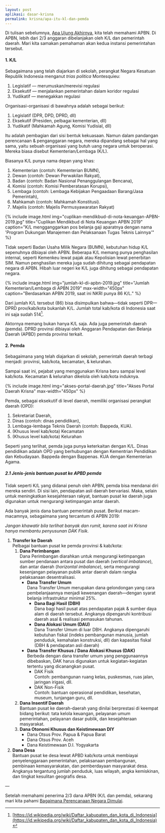 ```yaml
---
layout: post
aplikasi: dasar-krisna
permalink: krisna/apa-itu-kl-dan-pemda
---
```


Di tulisan sebelumnya, [Apa Ujung Akhirnya](/krisna/apa-ujung-akhirnya), kita telah memahami APBN. Di APBN, lebih dari 2/3 anggaran dibelanjakan oleh K/L dan pemerintah daerah. Mari kita samakan pemahaman akan kedua instansi pemerintahan tersebut.

#### 1. K/L

Sebagaimana yang telah diajarkan di sekolah, perangkat Negara Kesatuan Republik Indonesia menganut *trias politica* Montesquieu:

1. Legislatif &mdash; merumuskan/merevisi regulasi 
2. Eksekutif &mdash; menjalankan pemerintahan dalam koridor regulasi
3. Yudikatif &mdash; menegakkan regulasi 

Organisasi-organisasi di bawahnya adalah sebagai berikut:

1. Legislatif (DPR, DPD, DPRD, dll)
2. Eksekutif (Presiden, pelbagai kementerian, dll)
3. Yudikatif (Mahkamah Agung, Komisi Yudisial, dll)

Itu adalah pembagian dari sisi bentuk kekuasaan. Namun dalam pandangan perencanaan & penganggaran negara, mereka dipandang sebagai hal yang sama, yaitu sebuah organisasi yang butuh uang negara untuk beroperasi. Mereka biasa disebut Kementerian/Lembaga (K/L).

Biasanya K/L punya nama depan yang khas:

1. Kementerian (contoh: Kementerian BUMN),
1. Dewan (contoh: Dewan Perwakilan Rakyat),
1. Badan (contoh: Badan Nasional Penanggulangan Bencana),
1. Komisi (contoh: Komisi Pemberatasan Korupsi),
1. Lembaga (contoh: Lembaga Kebijakan Pengaadaan Barang/Jasa Pemerintah),
1. Mahkamah (contoh: Mahkamah Konstitusi).
1. Majelis (contoh: Majelis Permusyawaratan Rakyat)

{% include image.html
            img="cuplikan-mendikbud-di-nota-keuangan-APBN-2019.jpg"
            title="Cuplikan Mendikbud di Nota Keuangan APBN 2019"
            caption="K/L mengganggarkan pos belanja gaji aparatnya dengan nama 'Program Dukungan Manajemen dan Pelaksanaan Tugas Teknis Lainnya'"
            %}

Tidak seperti Badan Usaha Milik Negara (BUMN), kebutuhan hidup K/L sepenuhnya dibiayai oleh APBN. Beberapa K/L memang punya penghasilan internal, seperti Kemenkeu lewat pajak atau Kepolisian lewat penerbitan SIM. Namun penghasilan mereka juga sudah dihitung sebagai pendapatan negara di APBN. Hibah luar negeri ke K/L juga dihitung sebagai pendapatan negara. 

{% include image.html
            img="jumlah-kl-di-apbn-2019.jpg"
            title="Jumlah Kementerian/Lembaga di APBN 2019"
            max-width="450px"
            caption="Berdasarkan APBN 2019, saat ini NKRI punya 86 K/L."
            %}

Dari jumlah K/L tersebut (86) bisa disimpulkan bahwa&mdash;tidak seperti DPR&mdash;DPRD prov/kab/kota bukanlah K/L. Jumlah total kab/kota di Indonesia saat ini saja sudah 514[^wjkk].

[^wjkk]: [https://id.wikipedia.org/wiki/Daftar_kabupaten_dan_kota_di_Indonesia](https://id.wikipedia.org/wiki/Daftar_kabupaten_dan_kota_di_Indonesia)

Aktornya memang bukan hanya K/L saja. Ada juga pemerintah daerah (pemda). DPRD provinsi dibiayai oleh Anggaran Pendapatan dan Belanja Daerah (APBD) pemda provinsi terkait. 

#### 2. Pemda

Sebagaimana yang telah diajarkan di sekolah, pemerintah daerah terbagi menjadi: provinsi, kab/kota, kecamatan, & kelurahan.

Sampai saat ini, pejabat yang menggunakan Krisna baru sampai level kab/kota. Kecamatan & kelurahan dikelola oleh kab/kota induknya.

{% include image.html
            img="akses-portal-daerah.jpg"
            title="Akses Portal Daerah Krisna"
            max-width="450px"
            %}

Pemda, sebagai eksekutif di level daerah, memiliki organisasi perangkat daerah (OPD):

1. Sekretariat Daerah,
1. Dinas (contoh: dinas pendidikan),
1. Lembaga-lembaga Teknis Daerah (contoh: Bappeda, KUA).
1. (Khusus level kab/kota) Kecamatan
1. (Khusus level kab/kota) Kelurahan

Seperti yang terlihat, pemda juga punya keterkaitan dengan K/L. Dinas pendidikan adalah OPD yang berhubungan dengan Kementrian Pendidikan dan Kebudayaan. Bappeda dengan Bappenas. KUA dengan Kementerian Agama.

##### 2.1 Jenis-jenis bantuan pusat ke APBD pemda

Tidak seperti K/L yang didanai penuh oleh APBN, pemda bisa mendanai diri mereka sendiri. Di sisi lain, pendapatan asli daerah bervariasi. Maka, selain untuk meningkatkan kesejahteraan rakyat, bantuan pusat ke daerah juga digunakan untuk mengurangi ketimpangan antar daerah. 

Ada banyak jenis dana bantuan pemerintah pusat. Berikut macam-macamnya, sebagaimana yang tercantum di APBN 2019:

*Jangan khawatir bila terlihat banyak dan rumit, karena saat ini Krisna hanya membantu penyusunan DAK Fisik.*

1. **Transfer ke Daerah**<br>
    Pelbagai bantuan pusat ke pemda provinsi & kab/kota:
    1. **Dana Perimbangan**<br>
        Dana Perimbangan diarahkan untuk mengurangi ketimpangan sumber pendanaan antara pusat dan daerah (*vertical imbalance*), dan antar daerah (*horizontal imbalance*), serta mengurangi kesenjangan pelayanan publik antar daerah dalam rangka pelaksanaan desentralisasi.  
        * **Dana Transfer Umum**<br>
            Dana Transfer Umum merupakan dana gelondongan yang cara pembelanjaannya menjadi kewenangan daerah&mdash;dengan syarat belanja infrastruktur minimal 25%.
            * **Dana Bagi Hasil (DBH)**<br>
                Dana bagi hasil pusat atas pendapatan pajak & sumber daya alam di daerah tersebut. Angkanya dipengaruhi kontribusi daerah asal & realisasi pemasukan tahunan.
            * **Dana Alokasi Umum (DAU)**<br>
                Dana Transfer Umum di luar DBH. Angkanya dipengaruhi kebutuhan fiskal (indeks pembangunan manusia, jumlah penduduk, kemahalan konstruksi, dll) dan kapasitas fiskal (DBH & pendapatan asli daerah)
        * **Dana Transfer Khusus / Dana Alokasi Khusus (DAK)**<br>
            Berbeda dengan dana transfer umum yang penggunaannya dibebaskan, DAK harus digunakan untuk kegiatan-kegiatan tertentu yang dicanangkan pusat.
            * DAK Fisik<br>
              Contoh: pembangunan ruang kelas, puskesmas, ruas jalan, jaringan irigasi, dll. 
            * DAK Non-Fisik<br>
              Contoh: bantuan operasional pendidikan, kesehatan, museum, tunjangan guru, dll.
    1. **Dana Insentif Daerah**<br>
        Bantuan pusat ke daerah-daerah yang dinilai berprestasi di keempat bidang berikut: tata kelola keuangan, pelayanan umum pemerintahan, pelayanan dasar publik, dan kesejahteraan masyarakat.
    1. **Dana Otonomi Khusus dan Keistimewaan DIY**
        * Dana Otsus Prov. Papua & Papua Barat
        * Dana Otsus Prov. Aceh
        * Dana Keistimewaan D.I. Yogyakarta
2. **Dana Desa**<br>
    Bantuan pusat ke desa lewat APBD kab/kota untuk membiayai penyelenggaraan pemerintahan, pelaksanaan pembangunan, pembinaan kemasyarakatan, dan pemberdayaan masyarakat desa. Angkanya tergantung jumlah penduduk, luas wilayah, angka kemiskinan, dan tingkat kesulitan geografis desa.

&mdash;

Setelah memahami penerima 2/3 dana APBN (K/L dan pemda), sekarang mari kita pahami [Bagaimana Perencanaan Negara Dimulai](/krisna/apa-itu-rpjmn-dan-rkp).